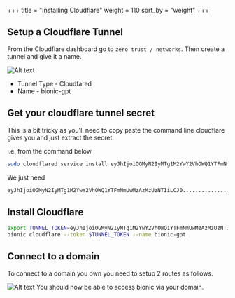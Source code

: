 +++
title = "Installing Cloudflare"
weight = 110
sort_by = "weight"
+++

## Setup a Cloudflare Tunnel

From the Cloudflare dashboard go to `zero trust / networks`. Then create a tunnel and give it a name.

![Alt text](../cloudflare-tunnel.png "Cloudflare Tunnel")

- Tunnel Type - Cloudfared
- Name - bionic-gpt

## Get your cloudflare tunnel secret

This is a bit tricky as you'll need to copy paste the command line cloudflare gives you and just extract the secret.

i.e. from the command below

```sh
sudo cloudflared service install eyJhIjoiOGMyN2IyMTg1M2YwY2VhOWQ1YTFmNmUwMzAzMzUzNTIiLCJ0IjoiYWFjYz................
```

We just need

```sh
eyJhIjoiOGMyN2IyMTg1M2YwY2VhOWQ1YTFmNmUwMzAzMzUzNTIiLCJ0....................
```

## Install Cloudflare

```sh
export TUNNEL_TOKEN=eyJhIjoiOGMyN2IyMTg1M2YwY2VhOWQ1YTFmNmUwMzAzMzUzNTIiLCJ0....................
bionic cloudflare --token $TUNNEL_TOKEN --name bionic-gpt
```

## Connect to a domain

To connect to a domain you own you need to setup 2 routes as follows.

![Alt text](../cloudflare-routes.png "Cloudflare Routes")
You should now be able to access bionic via your domain.